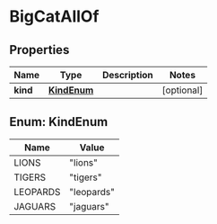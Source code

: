 

# BigCatAllOf

## Properties

Name | Type | Description | Notes
------------ | ------------- | ------------- | -------------
**kind** | [**KindEnum**](#KindEnum) |  |  [optional]



## Enum: KindEnum

Name | Value
---- | -----
LIONS | "lions"
TIGERS | "tigers"
LEOPARDS | "leopards"
JAGUARS | "jaguars"



